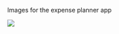 Images for the expense planner app

![](https://user-images.githubusercontent.com/43111810/70860639-63b03f00-1f24-11ea-9a8d-6fec4cec61dd.png)
